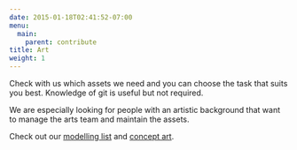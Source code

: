 ```yaml
---
date: 2015-01-18T02:41:52-07:00
menu:
  main:
    parent: contribute
title: Art
weight: 1
---
```


Check with us which assets we need and you can choose the task that suits you best.
Knowledge of git is useful but not required.

We are especially looking for people with an artistic background that want to manage
the arts team and maintain the assets.

Check out our [modelling list](https://github.com/GlPortal/modelling-list)
and [concept art](https://github.com/GlPortal/showcase/tree/gh-pages/images/concept/edroger).
